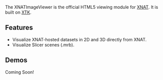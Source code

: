 The XNATImageViewer is the official HTML5 viewing module for [XNAT](http://www.xnat.org/).  It is built on [XTK](https://github.com/xtk/X#readme).


Features
----
* Visualize XNAT-hosted datasets in 2D and 3D directly from XNAT.
* Visualize Slicer scenes (.mrb).



Demos
--------------
Coming Soon!



  
    